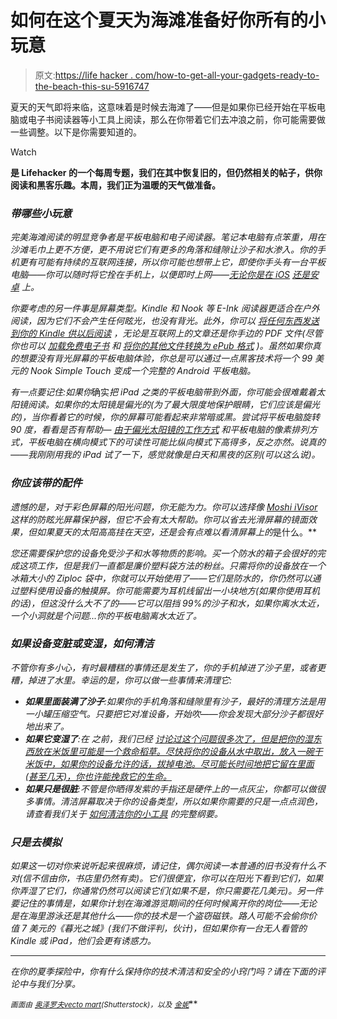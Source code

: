 # 如何在这个夏天为海滩准备好你所有的小玩意

> 原文:[https://life hacker . com/how-to-get-all-your-gadgets-ready-to-the-beach-this-su-5916747](https://lifehacker.com/how-to-get-all-your-gadgets-ready-for-the-beach-this-su-5916747)

夏天的天气即将来临，这意味着是时候去海滩了——但是如果你已经开始在平板电脑或电子书阅读器等小工具上阅读，那么在你带着它们去冲浪之前，你可能需要做一些调整。以下是你需要知道的。

Watch

[](http://lifehacker.com/tag/blast-from-the-past)**是 Lifehacker 的一个每周专题，我们在其中恢复旧的，但仍然相关的帖子，供你阅读和黑客乐趣。本周，我们正为温暖的天气做准备。**

### *带哪些小玩意*

*完美海滩阅读的明显竞争者是平板电脑和电子阅读器。笔记本电脑有点笨重，用在沙滩毛巾上更不方便，更不用说它们有更多的角落和缝隙让沙子和水渗入。你的手机更有可能有持续的互联网连接，所以你可能也想带上它，即使你手头有一台平板电脑——你可以随时将它拴在手机上，以便即时上网——[无论你是在 iOS](https://lifehacker.com/the-best-tethering-app-for-iphone-5865959) [还是安卓](http://lifehacker.com/the-best-tethering-app-for-android-5866160) 上。*

*你要考虑的另一件事是屏幕类型。Kindle 和 Nook 等 E-Ink 阅读器更适合在户外阅读，因为它们不会产生任何眩光，也没有背光。此外，你可以 [将任何东西发送到你的 Kindle 供以后阅读](https://lifehacker.com/how-to-send-anything-to-your-kindle-for-later-reading-5904858) ，无论是互联网上的文章还是你手边的 PDF 文件(尽管你也可以 [加载免费电子书](http://lifehacker.com/how-to-load-up-your-ereader-with-ebooks-for-free-5856977) 和 [将你的其他文件转换为 ePub 格式](http://lifehacker.com/how-can-i-convert-pdfs-and-other-ebooks-to-the-epub-for-5509965) )。虽然如果你真的想要没有背光屏幕的平板电脑体验，你总是可以通过一点黑客技术将一个 99 美元的 Nook Simple Touch 变成一个完整的 Android 平板电脑。*

*有一点要记住:如果你*确实*把 iPad 之类的平板电脑带到外面，你可能会很难戴着太阳镜阅读。如果你的太阳镜是偏光的(为了最大限度地保护眼睛，它们应该是偏光的)，当你看着它的时候，你的屏幕可能看起来非常暗或黑。尝试将平板电脑旋转 90 度，看看是否有帮助— [由于偏光太阳镜的工作方式](http://www.imore.com/2012/04/02/ipad-direct-sunlight/) 和平板电脑的像素排列方式，平板电脑在横向模式下的可读性可能比纵向模式下高得多，反之亦然。说真的——我刚刚用我的 iPad 试了一下，感觉就像是白天和黑夜的区别(可以这么说)。*

### *你应该带的配件*

*遗憾的是，对于彩色屏幕的阳光问题，你无能为力。你可以选择像 [Moshi iVisor](http://store.moshimonde.com/ivisor-ag-ipad.html) 这样的防眩光屏幕保护器，但它不会有太大帮助。你可以省去光滑屏幕的镜面效果，但如果夏天的太阳高高挂在天空，还是会有点难以看清屏幕上的*是什么。**

*您还需要保护您的设备免受沙子和水等物质的影响。买一个防水的箱子会很好的完成这项工作，但是我们一直都是廉价塑料袋方法的粉丝。只需将你的设备放在一个冰箱大小的 Ziploc 袋中，你就可以开始使用了——它们是防水的，你仍然可以通过塑料使用设备的触摸屏。你可能需要为耳机线留出一小块地方(如果你使用耳机的话)，但这没什么大不了的——它可以阻挡 99%的沙子和水，如果你离水太近，一个小洞就是个问题...你的平板电脑离水太近了。*

### *如果设备变脏或变湿，如何清洁*

*不管你有多小心，有时最糟糕的事情还是发生了，你的手机掉进了沙子里，或者更糟，掉进了水里。幸运的是，你可以做一些事情来清理它:*

*   ***如果里面装满了沙子**:如果你的手机角落和缝隙里有沙子，最好的清理方法是用一小罐压缩空气。只要把它对准设备，开始吹——你会发现大部分沙子都很好地出来了。*
*   ***如果它变湿了**:在 之前，我们已经 [讨论过这个问题很多次了，但是把你的湿东西放在米饭里可能是一个救命稻草。尽快将你的设备从水中取出，放入一碗干米饭中，如果你的设备允许的话，拔掉电池。尽可能长时间地把它留在里面(甚至几天)，你也许能挽救它的生命。](http://lifehacker.com/testimonial-rice-resurrects-even-the-most-soaked-of-ga-5435480)*
*   ***如果只是很脏**:不管是你晒得发紫的手指还是硬件上的一点灰尘，你都可以做很多事情。清洁屏幕取决于你的设备类型，所以如果你需要的只是一点点润色，请查看我们关于 [如何清洁你的小工具](http://lifehacker.com/how-to-properly-clean-all-your-gadgets-without-ruining-5875667) 的完整纲要。*

### *只是去模拟*

*如果这一切对你来说听起来很麻烦，请记住，偶尔阅读一本普通的旧书没有什么不对(信不信由你，书店里仍然有卖)。它们很便宜，你可以在阳光下看到它们，如果你弄湿了它们，你通常仍然可以阅读它们(如果不是，你只需要花几美元)。另一件要记住的事情是，如果你计划在海滩游览期间的任何时候离开你的岗位——无论是在海里游泳还是其他什么——你的技术是一个盗窃磁铁。路人可能不会偷你价值 7 美元的《暮光之城》(我们不做评判，伙计)，但如果你有一台无人看管的 Kindle 或 iPad，他们会更有诱惑力。*

* * *

*在你的夏季探险中，你有什么保持你的技术清洁和安全的小窍门吗？请在下面的评论中与我们分享。*

*<small>*画面由*</small> [<small>*奥泽罗夫*</small>](http://www.shutterstock.com/pic.mhtml?id=55864612)<small></small>*[<small>*vecto mart*</small>](http://www.shutterstock.com/pic.mhtml?id=94096855)<small>*(Shutterstock)，以及*</small> [<small>*金妮*</small>](http://www.flickr.com/photos/ginnerobot/4552277923)<small></small>**
